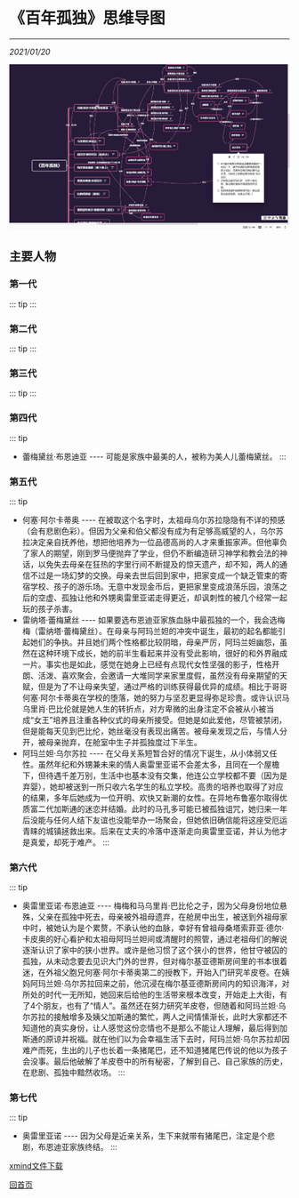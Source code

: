 # 《百年孤独》思维导图
---
*2021/01/20*

![图一](./assets/bngd.jpg)

## 主要人物

### 第一代

::: tip
:::

### 第二代

::: tip
:::

### 第三代

::: tip
:::

### 第四代

::: tip
* 蕾梅黛丝·布恩迪亚 ---- 可能是家族中最美的人，被称为美人儿蕾梅黛丝。
:::

### 第五代

::: tip
* 何塞·阿尔卡蒂奥 ---- 在被取这个名字时，太祖母乌尔苏拉隐隐有不详的预感（会有悲剧色彩）。但因为父亲和伯父都没有成为有足够高威望的人，乌尔苏拉决定亲自抚养他，想把他培养为一位品德高尚的人才来重振家声。但他辜负了家人的期望，刚到罗马便抛弃了学业，但仍不断编造研习神学和教会法的神话，以免失去母亲在狂热的字里行间不断提及的惊天遗产，却不知，两人的通信不过是一场幻梦的交换。母亲去世后回到家中，把家变成一个缺乏管束的寄宿学校、孩子的游乐场。无意中发现金币后，更把家里变成浪荡乐园，浪荡之后的空虚、孤独让他和外甥奥雷里亚诺走得更近，却讽刺性的被几个经常一起玩的孩子杀害。
* 雷纳塔·蕾梅黛丝 ---- 如果要选布恩迪亚家族血脉中最孤独的一个，我会选梅梅（雷纳塔·蕾梅黛丝）。在母亲与阿玛兰妲的冲突中诞生，最初的起名都能引起她们的争执。并且她们两个性格都比较阴暗，母亲严厉，阿玛兰妲幽怨，虽然在这种环境下成长，她的前半生看起来并没有受此影响，很好的和外界融成一片。事实也是如此，感觉在她身上已经有点现代女性坚强的影子，性格开朗、活泼、喜欢聚会，会邀请一大堆同学来家里度假，虽然没有母亲期望的天赋，但是为了不让母亲失望，通过严格的训练获得最优异的成绩。相比于哥哥何塞·阿尔卡蒂奥在学校的堕落，她的努力与坚忍更显得弥足珍贵。或许认识马乌里肖·巴比伦就是她人生的转折点，对方卑微的出身注定不会被从小被当成“女王”培养且注重各种仪式的母亲所接受。但她是如此爱他，尽管被禁闭，但是能每天见到巴比伦，她丝毫没有表现出痛苦。被母亲发现之后，与情人分开，被母亲抛弃，在舱室中生子并孤独度过下半生。
* 阿玛兰妲·乌尔苏拉 ---- 在父母关系短暂合好的情况下诞生，从小体弱又任性。虽然年纪和外甥兼未来的情人奥雷里亚诺不会差太多，且同在一个屋檐下，但待遇千差万别，生活中也基本没有交集，他连公立学校都不要（因为是弃婴），她却被送到一所只收六名学生的私立学校。高贵的培养也取得了对应的结果，多年后她成为一位开明、欢快又新潮的女性。在异地布鲁塞尔取得优质富二代加斯通的迷恋并结婚。此时的马孔多可能已被孤独诅咒，她归来一年后没能与任何人结下友谊也没能举办一场聚会，但她依旧确信能将这座受厄运青睐的城镇拯救出来。后来在丈夫的冷落中逐渐走向奥雷里亚诺，并认为他才是真爱，却死于难产。
:::

### 第六代

::: tip
* 奥雷里亚诺·布恩迪亚 ---- 梅梅和马乌里肖·巴比伦之子，因为父母身份地位悬殊，父亲在孤独中死去，母亲被外祖母遗弃，在舱房中出生，被送到外祖母家中时，被她认为是个累赘，不承认他的血脉，幸好有曾祖母桑塔索菲亚·德尔·卡皮奥的好心看护和太祖母阿玛兰妲间或清醒时的照管，通过老祖母们的解说逐渐认识了家中的狭小世界。或许是他习惯了这个狭小的世界，他甘守被囚的孤独，从未动念要去见识大门外的世界，但对梅尔基亚德斯房间里的书本很着迷，在外祖父胞兄何塞·阿尔卡蒂奥第二的授教下，开始入门研究羊皮卷。在姨妈阿玛兰妲·乌尔苏拉回来之前，他沉浸在梅尔基亚德斯房间内的知识海洋，对所处的时代一无所知，她回来后给他的生活带来根本改变，开始走上大街，有了4个朋友，也有了“情人”。虽然还在努力研究羊皮卷，但随着和阿玛兰妲·乌尔苏拉的接触增多及姨父加斯通的繁忙，两人之间情愫渐长，此时大家都还不知道他的真实身份，让人感觉这份恋情也不是那么不能让人理解，最后得到加斯通的原谅并祝福。就在他们以为会幸福生活下去时，阿玛兰妲·乌尔苏拉却因难产而死，生出的儿子也长着一条猪尾巴，还不知道猪尾巴传说的他以为孩子会没事。最后他破解了羊皮卷中的所有秘密，了解到自己、自己家族的历史，在悲剧、孤独中黯然收场。
:::

### 第七代

::: tip
* 奥雷里亚诺 ---- 因为父母是近亲关系，生下来就带有猪尾巴，注定是个悲剧，布恩迪亚家族终结。
:::

[xmind文件下载](/bngd.xmind)

[回首页](/life)